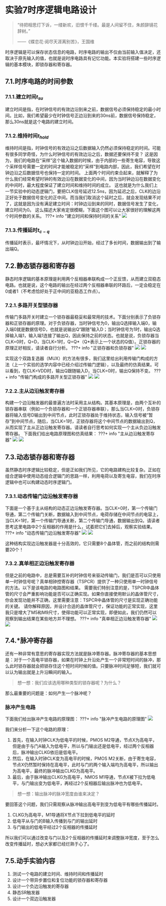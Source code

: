 # 实验7时序逻辑电路设计
> “待把相思灯下诉，一缕新欢，旧恨千千缕。最是人间留不住，朱颜辞镜花辞树。”
>
> ——《蝶恋花·阅尽天涯离别苦》，王国维

时序逻辑是可以保存状态信息的电路，时序电路的输出不仅由当前输入值决定，还取决于原先输入的值，也就是说时序电路具有记忆功能。本实验将搭建一些时序逻辑的基本模块，即锁存器和寄存器。
## 7.1.时序电路的时间参数
### 7.1.1.建立时间$t_{su}$
建立时间是指，在时钟信号的有效边沿到来之前，数据信号必须保持稳定的最小时间。比如，我们希望最少在时钟信号正边沿到来的30ns前，数据信号保持稳定，那么30ns就是这个电路的建立时间。
### 7.1.2.维持时间$t_{hold}$
维持时间是指，时钟信号的有效边沿之后数据输入仍然必须保持稳定的时间。可能有很多同学奇怪，为什么时钟信号的有效边沿之后，数据还要保持不变？
这是因为，我们的电路在“采样”这个输入数据的时候，由于内部的一些寄生电容，导致这个采样信号需要一定的时间才能被稳定的“采样”到电路内部，因此，我们希望在时钟边沿之后数据信号也保持一定的时间。
上面两个时间约束合起来，就解释了为什么我们经常希望时钟的有效边沿在数据变化的中间，因为当时钟边沿在数据变化的中间时，最大程度保证了建立时间和维持时间的成立。
这也就是为什么我们上一节实验中的动态逻辑门，要把CLK信号延迟12.5ns，因为延迟之后，CLK的边沿正好处于数据信号变化的正中间。而当我们取消这个延时之后，就会发现结果不对了，这就是因为没有满足建立时间：时钟边沿到来的同时，数据信号发生了变化，建立时间为0。
这么描述大家肯定很模糊，下面这个图可以让大家很好的理解这两个时间参数的关系。
???+ info "建立时间和保持时间的关系"
    ![](./图片/图片%201.png)
### 7.1.3.传播延时$t_{c-q}$
传播延时表示，最坏情况下，从时钟边沿开始，经过了多长时间，数据输出到了输出端Q。
## 7.2.静态锁存器和寄存器
静态时序逻辑的基本原理是利用两个反相器串联构成一个正反馈，从而建立双稳态电路。也就是说，这个电路的输出在经过两个反相器串联的环路后，一定会稳定在0或者1（不考虑恰好处于正中间的亚稳态工作点）。
### 7.2.1.多路开关型锁存器
传输门多路开关时建立一个锁存器最稳妥和最常用的技术。下面分别表示了负锁存器和正锁存器的原理。对于负锁存器，当时钟信号为0，输出Q选择输入端0，输入端0就是数据信号D，也就是说输出Q“跟随”输入D；当时钟信号为1时，输出Q选择输入端1，输入端1连接了输出Q，因此保持之前的状态。也就是说，负锁存器当CLK=0时，Q=D，当CLK=1时，Q=Q*（Q*表示上一个状态的Q值）。正锁存器的原理正好相反，请读者自行分析。
???+ info "正锁存器和负锁存器"
    ![](./图片/图片%202.png)
    ![](./图片/图片%203.png)

实现这个双路复选器（MUX）的方法有很多，我们这里给出利用传输门构成的方法（上一个实验的选学内容中已经介绍过传输门逻辑），以及最终的仿真结果。可以看到，在CLK=VDD时，输出Q跟随输入D，当CLK=0时，输出Q保持不变。
???+ info "传输门构成的多路开关型正锁存器"
    ![](./图片/图片%205.png)
    ![](./图片/图片%204.png)

### 7.2.2.主从边沿触发寄存器
构建一个边沿触发器的最普遍方法时采用主从结构。其基本原理是，由两个互补的锁存器串联（例如一个负锁存器和一个正锁存器串联），那么当CLK=0时，负锁存器将输入信号D输出到中间节点，此时正锁存器处于维持状态，输入信号被“暂存”到中间节点，随后，当CLK=1时，正锁存器将这个中间节点的数据输出到Q，从而实现了主从正边沿触发寄存器。请读者自行思考如何实现一个主从负边沿触发寄存器。
下面我们给出电路原理图和仿真结果：
???+ info "主从边沿触发寄存器"
    ![](./图片/图片%206.png)
    ![](./图片/图片%207.png)

## 7.3.动态锁存器和寄存器
虽然静态时序逻辑比较稳定，但是正如我们所见，它的电路建构比较复杂。正如在组合逻辑中使用动态组合逻辑门的思路一样，利用电荷以及寄生电容，我们在时序逻辑中也可以构建动态时序逻辑门。
### 7.3.1.动态传输门边沿触发寄存器
下面是一个基于主从结构的动态正边沿触发寄存器。当CLK=0时，第一个传输门导通，第二个传输门关断，数据输入到中间节点，电荷存储在中间节点的电容上，当CLK=1时，第一个传输门导通关断，第二个传输门导通，数据输出到Q。请读者思考这里电路中2个反相器的作用是什么，试着把它们去掉后，观察实验结果。
???+ info "动态传输门边沿触发寄存器"
    ![](./图片/图片%208.png)
    ![](./图片/图片%209.png)

这种结构实现边沿触发器是十分高效的，它只需要8个晶体管，而之前的结构则需要20个！
### 7.3.2.真单相正边沿触发寄存器
但是之前的电路中，总是需要互补的时钟信号来驱动传输门，我们是否可以只使用单一时钟信号呢？真单相钟控寄存器（TSPCR）提供了一种只使用单一时钟信号的方法。以下是该电路的电路图和结果。
需要我们特别注意的是，TSPCR中晶体管的尺寸会严重影响功能是否可以正确实现。如果你直接使用默认的晶体管尺寸，你会发现功能并不正确，这里需要注意：TSPCR中晶体管的尺寸是实现正确功能的关键。
请你解释原因，并设计合适的晶体管尺寸，保证功能的正常实现，这里我只是增大了M5和M9尺寸，使得功能可以正常实现，即便如此，我们仍然可以观察到输出结果在某些地方并不理想。
???+ info "真单相正边沿触发寄存器"
    ![](./图片/图片%2010.png)
    ![](./图片/图片%2011.png)

## 7.4.*脉冲寄存器
还有一种非常有意思的寄存器实现方法就是脉冲寄存器。脉冲寄存器的基本思想是：对于一个高电平锁存器，如果在时钟上升沿处产生一个非常短时间的脉冲，那么此时锁存器就会把锁存住这个短时间时候的值。只要脉冲时间足够短，我们就可以认为输出就是上升沿瞬间的输入。

> 想一想：我们应该选用哪种类型的锁存器呢？为什么？

那么最重要的问题是：如何产生一个脉冲呢？
### 脉冲产生电路
下面我们给出脉冲产生电路的原理图：
???+ info "脉冲产生电路的原理图"
    ![](./图片/脉冲产生电路.jpg)

我们来分析一下这个电路的原理：
1. 首先，在输入时钟CLK为低电平的时候，PMOS M2导通，节点X为高电平，但是由于与门A输入为低电平，所以与门输出还是低电平，经过两个反相器后，脉冲输出CLKG依旧是低电平。
2. 然后，在输入时钟CLK变为高电平的时候，PMOS M2关断，由于寄生电容，节点X仍然暂时保持在高电平，此时与门的两个输入端均为高电平，所以输出为高电平，最终的脉冲输出CLKG为高电平。
3. 最后，由于脉冲输出CLKG为高电平，NMOS M1导通，节点X被下拉为低电平，与门输出变为低电平，再经过2个反相器后输出脉冲也为低电平。

> 想一想：输出脉冲的脉冲宽度由谁来决定？

要回答这个问题，我们只需观察从脉冲输出高电平到变为低电平有哪些传播延时。
1. CLKG为高电平，M1导通将X节点下拉到低电平的延时
2. 低电平从与门的B输入传播到与门的输出延时
3. 与门输出的低电平经过2个反相器的传播延时

所以我们可以通过改变与门以及2个反相器的传播延时来调整脉冲宽度，至于怎么改变传播延时，想必大家都已经烂熟于心了。

## 7.5.动手实验内容
1. 测试一个电路的建立时间、维持时间和传播延时
2. 设计一个带异步置位和复位功能的锁存器和寄存器
3. 设计一个负边沿触发的寄存器
4. 静态SR触发器
5. 设计一个双边沿触发器
